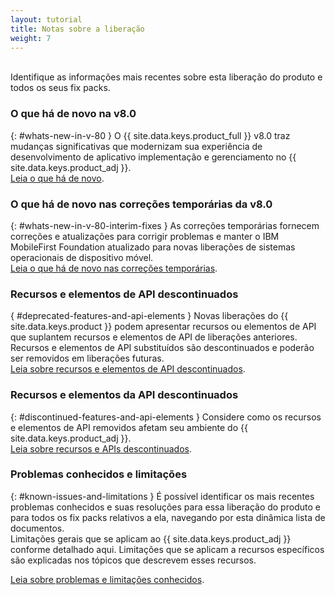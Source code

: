 ```yaml
---
layout: tutorial
title: Notas sobre a liberação
weight: 7
---
```

<!-- NLS_CHARSET=UTF-8 -->
<br/>
Identifique as informações mais recentes sobre esta liberação do produto e todos os seus fix packs.

### O que há de novo na v8.0
{: #whats-new-in-v-80 }
O {{ site.data.keys.product_full }} v8.0 traz mudanças significativas que modernizam sua experiência de desenvolvimento de aplicativo implementação e gerenciamento no {{ site.data.keys.product_adj }}.  
[Leia o que há de novo](whats-new/).

### O que há de novo nas correções temporárias da v8.0
{: #whats-new-in-v-80-interim-fixes }
As correções temporárias fornecem correções e atualizações para corrigir problemas e manter o IBM MobileFirst Foundation atualizado para novas liberações de sistemas operacionais de dispositivo móvel.  
[Leia o que há de novo nas correções temporárias](interim-fixes).

### Recursos e elementos de API descontinuados
{ #deprecated-features-and-api-elements }
Novas liberações do {{ site.data.keys.product }} podem apresentar recursos ou elementos de API que suplantem recursos
e elementos de API de liberações anteriores. Recursos e elementos de API substituídos são descontinuados e poderão ser removidos em liberações futuras.  
[Leia sobre recursos e elementos de API descontinuados](deprecated-discontinued).

### Recursos e elementos da API descontinuados
{: #discontinued-features-and-api-elements }
Considere como os recursos e elementos de API removidos afetam seu ambiente do {{ site.data.keys.product_adj }}.  
[Leia sobre recursos e APIs descontinuados](deprecated-discontinued).

### Problemas conhecidos e limitações
{: #known-issues-and-limitations }
É possível identificar os mais recentes problemas conhecidos e suas resoluções
para essa liberação do produto e para todos os fix packs relativos a ela, navegando por esta dinâmica lista de documentos.  
Limitações gerais que se aplicam ao {{ site.data.keys.product_adj }} conforme detalhado aqui. Limitações que se aplicam a recursos específicos são explicadas nos tópicos
que descrevem esses recursos.  

[Leia sobre problemas e limitações conhecidos](known-issues-limitations).

